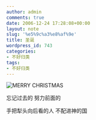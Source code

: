 ```yaml
---
author: admin
comments: true
date: 2006-12-24 17:28:08+00:00
layout: note
slug: '%e5%9c%a3%e8%af%9e'
title: 圣诞
wordpress_id: 743
categories:
- 不好归类
tags:
- 不好归类
---
```


![MERRY CHRISTMAS](http://farm1.static.flickr.com/40/77092235_77029177bc_m.jpg)

忘记过去的
努力前面的

手把犁头向后看的人
不配进神的国
